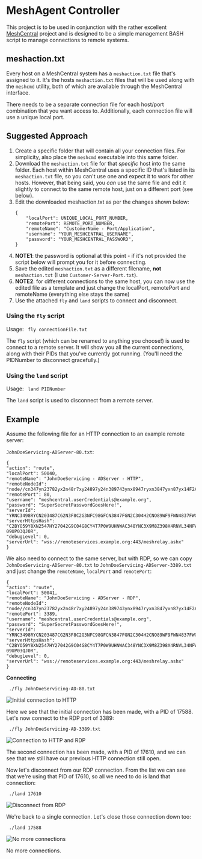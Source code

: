 # MeshAgent Controller
This project is to be used in conjunction with the rather excellent [MeshCentral](https://github.com/Ylianst/MeshCentral) project and is designed to be a simple management BASH script to manage connections to remote systems.

## meshaction.txt
Every host on a MeshCentral system has a `meshaction.txt` file that's assigned to it. It's the hosts `meshaction.txt` files that will be used along with the `meshcmd` utility, both of which are available through the MeshCentral interface.

There needs to be a separate connection file for each host/port combination that you want access to. Additionally, each connection file will use a unique local port.

## Suggested Approach
1. Create a specific folder that will contain all your connection files. For simplicity, also place the `meshcmd` executable into this same folder.
1. Download the `meshaction.txt` file for that _specific_ host into the same folder. Each host within MeshCentral uses a specific ID that's listed in its `meshaction.txt` file, so you can't use one and expect it to work for other hosts. However, that being said, you _can_ use the same file and edit it slightly to connect to the same remote host, just on a different port (see below).
1. Edit the downloaded meshaction.txt as per the changes shown below:
    ```
    {
        "localPort": UNIQUE_LOCAL_PORT_NUMBER,
        "remotePort": REMOTE_PORT_NUMBER,
        "remoteName": "CustomerName - Port/Application",
        "username": "YOUR_MESHCENTRAL_USERNAME",
        "password": "YOUR_MESHCENTRAL_PASSWORD",
    }
    ```
1. **NOTE1**: the password is optional at this point - if it's not provided the script below will prompt you for it before connecting.
1. Save the edited `meshaction.txt` as a different filename, **not** `meshaction.txt` (I use `Customer-Server-Port.txt`).
1. **NOTE2**: for different connections to the same host, you can now use the edited file as a template and just change the localPort, remotePort and remoteName (everything else stays the same)
1. Use the attached `fly` and `land` scripts to connect and disconnect.

### Using the `fly` script
Usage: ``` fly connectionFile.txt```

The `fly` script (which can be renamed to anything you choose!) is used to connect to a remote server. It will show you all the current connections, along with their PIDs that you've currently got running. (You'll need the PIDNumber to disconnect gracefully.)

### Using the `land` script
Usage: ``` land PIDNumber```

 The `land` script is used to disconnect from a remote server.

## Example

Assume the following file for an HTTP connection to an example remote server:

`JohnDoeServicing-ADServer-80.txt`:

```
{
"action": "route",
"localPort": 50040,
"remoteName": "JohnDoeServicing - ADServer - HTTP",
"remoteNodeId": "node//cn347yn23782yx2n48r7xy24897y24n389743ynx8947ryxn3847yxn87yx14F2A",
"remotePort": 80,
"username": "meshcentral.userCredentials@example.org",
"password": "SuperSecretPasswordGoesHere!",
"serverId": "YRNC3498RYCN203487CG2N3F8C2G3NFC98GFCN3847FGN2C304H2CNO89WF9FWN4837FWGCN87FGC8F7GCN8F7CGWN87GNCW",
"serverHttpsHash": "C2BYO59Y8XN2547HY27042G9C04G8CY4T7P0W9UHNWAC348YNC3X9M8Z398X4RNVL34NFWC98YNCO589YX98X-09UP03QJ0R",
"debugLevel": 0,
"serverUrl": "wss://remoteservices.example.org:443/meshrelay.ashx"
}
```

We also need to connect to the same server, but with RDP, so we can copy `JohnDoeServicing-ADServer-80.txt` to `JohnDoeServicing-ADServer-3389.txt` and just change the `remoteName`, `localPort` and `remotePort`:

```
{
"action": "route",
"localPort": 50041,
"remoteName": "JohnDoeServicing - ADServer - RDP",
"remoteNodeId": "node//cn347yn23782yx2n48r7xy24897y24n389743ynx8947ryxn3847yxn87yx14F2A",
"remotePort": 3389,
"username": "meshcentral.userCredentials@example.org",
"password": "SuperSecretPasswordGoesHere!",
"serverId": "YRNC3498RYCN203487CG2N3F8C2G3NFC98GFCN3847FGN2C304H2CNO89WF9FWN4837FWGCN87FGC8F7GCN8F7CGWN87GNCW",
"serverHttpsHash": "C2BYO59Y8XN2547HY27042G9C04G8CY4T7P0W9UHNWAC348YNC3X9M8Z398X4RNVL34NFWC98YNCO589YX98X-09UP03QJ0R",
"debugLevel": 0,
"serverUrl": "wss://remoteservices.example.org:443/meshrelay.ashx"
}
```

**Connecting**

``` ./fly JohnDoeServicing-AD-80.txt```

![](https://github.com/D4V3M0NK/meshcentral-meshAgentController/blob/master/img/m1.png "Initial connection to HTTP")

Here we see that the initial connection has been made, with a PID of 17588. Let's now connect to the RDP port of 3389:

``` ./fly JohnDoeServicing-AD-3389.txt```

![](https://github.com/D4V3M0NK/meshcentral-meshAgentController/blob/master/img/m2.png "Connection to HTTP and RDP")

The second connection has been made, with a PID of 17610, and we can see that we still have our previous HTTP connection still open.

Now let's disconnect from our RDP connection. From the list we can see that we're using that PID of 17610, so all we need to do is land that connection:

``` ./land 17610```

![](https://github.com/D4V3M0NK/meshcentral-meshAgentController/blob/master/img/m3.png "Disconnect from RDP")

We're back to a single connection. Let's close those connection down too:

``` ./land 17588```

![](https://github.com/D4V3M0NK/meshcentral-meshAgentController/blob/master/img/m4.png "No more connections")

No more connections.

